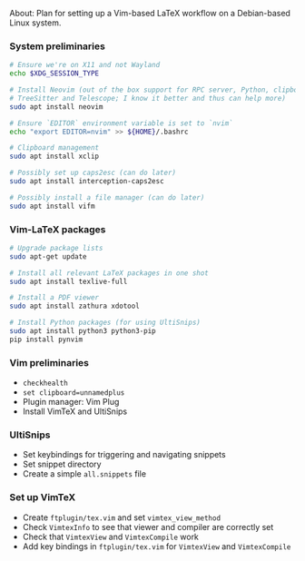 About: Plan for setting up a Vim-based LaTeX workflow on a Debian-based Linux system.

### System preliminaries

```bash
# Ensure we're on X11 and not Wayland
echo $XDG_SESSION_TYPE

# Install Neovim (out of the box support for RPC server, Python, clipboard;
# TreeSitter and Telescope; I know it better and thus can help more)
sudo apt install neovim

# Ensure `EDITOR` environment variable is set to `nvim`
echo "export EDITOR=nvim" >> ${HOME}/.bashrc

# Clipboard management
sudo apt install xclip

# Possibly set up caps2esc (can do later)
sudo apt install interception-caps2esc

# Possibly install a file manager (can do later)
sudo apt install vifm
```

### Vim-LaTeX packages

```bash
# Upgrade package lists
sudo apt-get update

# Install all relevant LaTeX packages in one shot
sudo apt install texlive-full

# Install a PDF viewer
sudo apt install zathura xdotool

# Install Python packages (for using UltiSnips)
sudo apt install python3 python3-pip
pip install pynvim
```

### Vim preliminaries

- `checkhealth`
- `set clipboard=unnamedplus`
- Plugin manager: Vim Plug
- Install VimTeX and UltiSnips

### UltiSnips

- Set keybindings for triggering and navigating snippets
- Set snippet directory
- Create a simple `all.snippets` file

### Set up VimTeX

- Create `ftplugin/tex.vim` and set `vimtex_view_method`
- Check `VimtexInfo` to see that viewer and compiler are correctly set
- Check that `VimtexView` and `VimtexCompile` work
- Add key bindings in `ftplugin/tex.vim` for `VimtexView` and `VimtexCompile`
